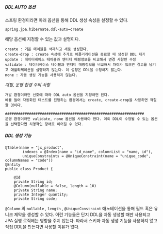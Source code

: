 
##### DDL AUTO 옵션

스프링 환경이라면 아래 옵션을 통해 DDL 생성 속성을 설정할 수 있다.

```
spring.jpa.hibernate.ddl-auto=create
```

해당 옵션에 지정할 수 있는 값과 설명이다.

```
create : 기존 테이블을 삭제하고 새로 생성한다.
create-drop : create 속성에 추가로 애플리케이션을 종료할 때 생성한 DDL 제거
update : 데이터베이스 테이블과 엔티티 매핑정보를 비교해서 변경 사항만 수정
validate : 데이터베이스 테이블과 엔티티 매핑정보를 비교해서 차이가 있으면 경고를 남기고 애플리케이션을 실행하지 않는다. 이 설정은 DDL을 수정하지 않는다.
none : 자동 생성 기능을 사용하지 않는다.
```


*개발, 운영 환경 주의 사항*

```
개발 환경이라면 선호에 따라 DDL auto 옵션을 지정하면 된다.
예를 들어 자동화된 테스트를 진행하는 환경에서는 create, create-drop을 사용하면 적절할 것이다.

################################################################
운영 환경이라면 validate, none 옵션을 사용해야 한다. 이외 DDL이 수정될 수 있는 옵션을 선택한다면 치명적인 장애로 이어질 수 있다.
```



##### DDL 생성 기능


```
@Table(name = "jx_product",  
        indexes = @Index(name = "id_name", columnList = "name, id"),  
        uniqueConstraints = @UniqueConstraint(name = "unique_code",  columnNames = "code"))  
@Entity  
public class Product {  
  
    @Id  
    private String id;
    @Column(nullable = false, length = 10)  
    private String name;  
    private Integer quantity;  
    private String code;
```


`@Column` 의 `nullable` , `length` , `@UniqueConstraint` 애노테이션을 통해 필드 혹은 유니크 제약을 생성할 수 있다. 이런 기능들은 단지 DDL을 자동 생성할 때만 사용되고 JPA 실행 로직에는 영향을 주지 않는다. 따라서 스키마 자동 생성 기능을 사용하지 않고 직접 DDL을 만든다면 사용할 이유가 없다.